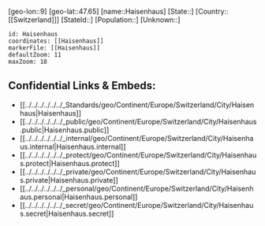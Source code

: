 ﻿---
location: [47.65,9]
mapzoom: [7,12] 
mapmarker: city 
type: City
tags:
- geo/City


SpocWebEntityId: 30715
isDeleted: false
confidential: public

---
[geo-lon::9]
[geo-lat::47.65]
[name::Haisenhaus]
[State::]
[Country::[[Switzerland]]]
[StateId::]
[Population::]
[Unknown::]


```leaflet
id: Haisenhaus
coordinates: [[Haisenhaus]]
markerFile: [[Haisenhaus]]
defaultZoom: 11 
maxZoom: 18
```


## Confidential Links & Embeds: 
- [[../../../../../../_Standards/geo/Continent/Europe/Switzerland/City/Haisenhaus|Haisenhaus]] 
- [[../../../../../../_public/geo/Continent/Europe/Switzerland/City/Haisenhaus.public|Haisenhaus.public]] 
- [[../../../../../../_internal/geo/Continent/Europe/Switzerland/City/Haisenhaus.internal|Haisenhaus.internal]] 
- [[../../../../../../_protect/geo/Continent/Europe/Switzerland/City/Haisenhaus.protect|Haisenhaus.protect]] 
- [[../../../../../../_private/geo/Continent/Europe/Switzerland/City/Haisenhaus.private|Haisenhaus.private]] 
- [[../../../../../../_personal/geo/Continent/Europe/Switzerland/City/Haisenhaus.personal|Haisenhaus.personal]] 
- [[../../../../../../_secret/geo/Continent/Europe/Switzerland/City/Haisenhaus.secret|Haisenhaus.secret]] 
